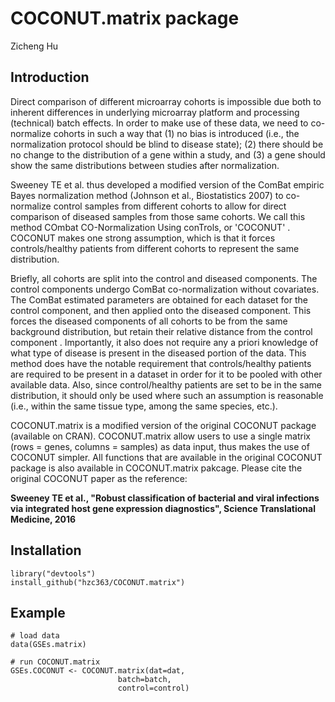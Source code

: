 # COCONUT.matrix package
Zicheng Hu

## Introduction
Direct comparison of different microarray cohorts is impossible due both to inherent differences in underlying microarray platform and processing (technical) batch effects. In order to make use of these data, we need to co-normalize cohorts in such a way that (1) no bias is introduced (i.e., the normalization protocol should be blind to disease state); (2) there should be no change to the distribution of a gene within a study, and (3) a gene should show the same distributions between studies after normalization.

Sweeney TE et al. thus developed a modified version of the ComBat empiric Bayes normalization method (Johnson et al., Biostatistics 2007) to co-normalize control samples from different cohorts to allow for direct comparison of diseased samples from those same cohorts. We call this method COmbat CO-Normalization Using conTrols, or 'COCONUT' . COCONUT makes one strong assumption, which is that it forces controls/healthy patients from different cohorts to represent the same distribution.

Briefly, all cohorts are split into the control and diseased components. The control components undergo ComBat co-normalization without covariates. The ComBat estimated parameters are obtained for each dataset for the control component, and then applied onto the diseased component. This forces the diseased components of all cohorts to be from the same background distribution, but retain their relative distance from the control component . Importantly, it also does not require any a priori knowledge of what type of disease is present in the diseased portion of the data. This method does have the notable requirement that controls/healthy patients are required to be present in a dataset in order for it to be pooled with other available data. Also, since control/healthy patients are set to be in the same distribution, it should only be used where such an assumption is reasonable (i.e., within the same tissue type, among the same species, etc.).

COCONUT.matrix is a modified version of the original COCONUT package (available on CRAN). COCONUT.matrix allow users to use a single matrix (rows = genes, columns = samples) as data input, thus makes the use of COCONUT simpler. All functions that are available in the original COCONUT package is also available in COCONUT.matrix pakcage. Please cite the original COCONUT paper as the reference:

**Sweeney TE et al., "Robust classification of bacterial and viral infections via integrated host gene expression diagnostics", Science Translational Medicine, 2016**

## Installation

```
library("devtools")
install_github("hzc363/COCONUT.matrix")
```

## Example
```
# load data
data(GSEs.matrix)

# run COCONUT.matrix
GSEs.COCONUT <- COCONUT.matrix(dat=dat,
                        batch=batch,
                        control=control)
```

